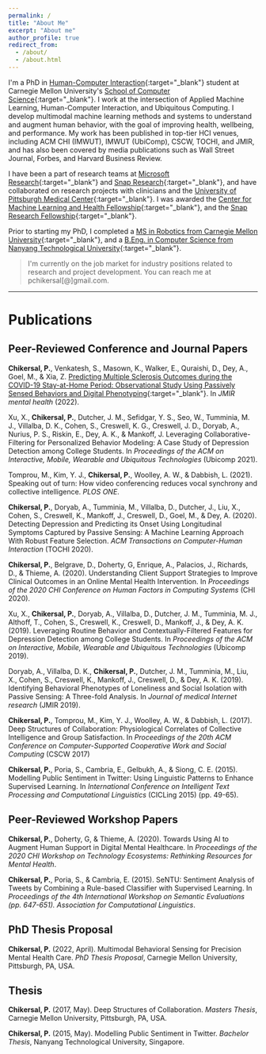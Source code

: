 ```yaml
---
permalink: /
title: "About Me"
excerpt: "About me"
author_profile: true
redirect_from: 
  - /about/
  - /about.html
---
```


I'm a PhD in [Human-Computer Interaction](https://www.hcii.cmu.edu/){:target="_blank"} student at Carnegie Mellon University's [School of Computer Science](https://www.cs.cmu.edu/){:target="_blank"}. I work at the intersection of Applied Machine Learning, Human-Computer Interaction, and Ubiquitous Computing. I develop multimodal machine learning methods and systems to understand and augment human behavior, with the goal of improving health, wellbeing, and performance. My work has been published in top-tier HCI venues, including ACM CHI (IMWUT), IMWUT (UbiComp), CSCW, TOCHI, and JMIR, and has also been covered by media publications such as Wall Street Journal, Forbes, and Harvard Business Review. 

I have been a part of research teams at [Microsoft Research](https://www.microsoft.com/en-us/research/){:target="_blank"} and [Snap Research](https://research.snap.com/){:target="_blank"}, and have collaborated on research projects with clinicians and the [University of Pittsburgh Medical Center](https://www.upmc.com/){:target="_blank"}. I was awarded the [Center for Machine Learning and Health Fellowship](https://www.cs.cmu.edu/cmlh/digital-health-archive/cmlh-digital-health-fellows-2017){:target="_blank"}, and the [Snap Research Fellowship](https://research.snap.com/fellowships.html){:target="_blank"}. 

Prior to starting my PhD, I completed a [MS in Robotics from Carnegie Mellon University](https://www.ri.cmu.edu/){:target="_blank"}, and a [B.Eng. in Computer Science from Nanyang Technological University](https://www.ntu.edu.sg/scse){:target="_blank"}.

> I'm currently on the job market for industry positions related to research and project development. You can reach me at pchikersal[@]gmail.com.

---

Publications
======

## Peer-Reviewed Conference and Journal Papers

**Chikersal, P.**, Venkatesh, S., Masown, K., Walker, E., Quraishi, D., Dey, A., Goel, M., & Xia, Z. [Predicting Multiple Sclerosis Outcomes during the COVID-19 Stay-at-Home Period: Observational Study Using Passively Sensed Behaviors and Digital Phenotyping](files/papers/chikersal2022_jmir_ms.pdf){:target="_blank"}. In *JMIR mental health* (2022). 

Xu, X., **Chikersal, P.**, Dutcher, J. M., Sefidgar, Y. S., Seo, W., Tumminia, M. J., Villalba, D. K., Cohen, S., Creswell, K. G., Creswell, J. D., Doryab, A., Nurius, P. S., Riskin, E., Dey, A. K., & Mankoff, J. Leveraging Collaborative-Filtering for Personalized Behavior Modeling: A Case Study of Depression Detection among College Students. In *Proceedings of the ACM on Interactive, Mobile, Wearable and Ubiquitous Technologies* (Ubicomp 2021).

Tomprou, M., Kim, Y. J., **Chikersal, P.**, Woolley, A. W., & Dabbish, L. (2021). Speaking out of turn: How video conferencing reduces vocal synchrony and collective intelligence. *PLOS ONE*.

**Chikersal, P.**, Doryab, A., Tumminia, M., Villalba, D., Dutcher, J., Liu, X., Cohen, S., Creswell, K., Mankoff, J., Creswell, D., Goel, M., & Dey, A. (2020). Detecting Depression and Predicting its Onset Using Longitudinal Symptoms Captured by Passive Sensing: A Machine Learning Approach With Robust Feature Selection. *ACM Transactions on Computer-Human Interaction* (TOCHI 2020).

**Chikersal, P.**, Belgrave, D., Doherty, G, Enrique, A., Palacios, J., Richards, D., & Thieme, A. (2020). Understanding Client Support Strategies to Improve Clinical Outcomes in an Online Mental Health Intervention. In *Proceedings of the 2020 CHI Conference on Human Factors in Computing Systems* (CHI 2020).

Xu, X., **Chikersal, P.**, Doryab, A., Villalba, D., Dutcher, J. M., Tumminia, M. J., Althoff, T., Cohen, S., Creswell, K., Creswell, D., Mankoff, J., & Dey, A. K. (2019). Leveraging Routine Behavior and Contextually-Filtered Features for Depression Detection among College Students. In *Proceedings of the ACM on Interactive, Mobile, Wearable and Ubiquitous Technologies* (Ubicomp 2019).

Doryab, A., Villalba, D. K., **Chikersal, P.**, Dutcher, J. M., Tumminia, M., Liu, X., Cohen, S., Creswell, K., Mankoff, J., Creswell, D., & Dey, A. K. (2019). Identifying Behavioral Phenotypes of Loneliness and Social Isolation with Passive Sensing: A Three-fold Analysis. In *Journal of medical Internet research* (JMIR 2019).

**Chikersal, P.**, Tomprou, M., Kim, Y. J., Woolley, A. W., & Dabbish, L. (2017). Deep Structures of Collaboration: Physiological Correlates of Collective Intelligence and Group Satisfaction. In *Proceedings of the 20th ACM Conference on Computer-Supported Cooperative Work and Social Computing* (CSCW 2017)

**Chikersal, P.**, Poria, S., Cambria, E., Gelbukh, A., & Siong, C. E. (2015). Modelling Public Sentiment in Twitter: Using Linguistic Patterns to Enhance Supervised Learning. In *International Conference on Intelligent Text Processing and Computational Linguistics* (CICLing 2015) (pp. 49-65).

## Peer-Reviewed Workshop Papers

**Chikersal, P.**, Doherty, G, & Thieme, A. (2020). Towards Using AI to Augment Human Support in Digital Mental Healthcare. In *Proceedings of the 2020 CHI Workshop on Technology Ecosystems: Rethinking Resources for Mental Health*.

**Chikersal, P.**, Poria, S., & Cambria, E. (2015). SeNTU: Sentiment Analysis of Tweets by Combining a Rule-based Classifier with Supervised Learning. In *Proceedings of the 4th International Workshop on Semantic Evaluations (pp. 647-651). Association for Computational Linguistics*.

## PhD Thesis Proposal

**Chikersal, P.** (2022, April). Multimodal Behavioral Sensing for Precision Mental Health Care. *PhD Thesis Proposal*, Carnegie Mellon University, Pittsburgh, PA, USA.

## Thesis

**Chikersal, P.** (2017, May). Deep Structures of Collaboration. *Masters Thesis*, Carnegie Mellon University, Pittsburgh, PA, USA.

**Chikersal, P.** (2015, May). Modelling Public Sentiment in Twitter. *Bachelor Thesis*, Nanyang Technological University, Singapore.
